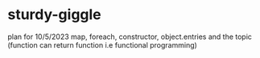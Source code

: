 # sturdy-giggle
plan for 10/5/2023
 map, foreach, constructor, object.entries and the topic (function can return function i.e functional programming)